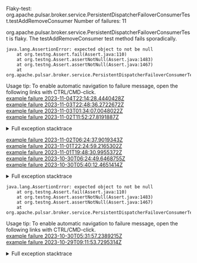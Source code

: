         
Flaky-test: org.apache.pulsar.broker.service.PersistentDispatcherFailoverConsumerTest.testAddRemoveConsumer
Number of failures: 11

org.apache.pulsar.broker.service.PersistentDispatcherFailoverConsumerTest is flaky. The testAddRemoveConsumer test method fails sporadically.

```
java.lang.AssertionError: expected object to not be null
	at org.testng.Assert.fail(Assert.java:110)
	at org.testng.Assert.assertNotNull(Assert.java:1483)
	at org.testng.Assert.assertNotNull(Assert.java:1467)
	at org.apache.pulsar.broker.service.PersistentDispatcherFailoverConsumerTest.testAddRemoveConsumer(PersistentDispatcherFailoverConsumerTest.java:380)
```

Usage tip: To enable automatic navigation to failure message, open the following links with CTRL/CMD-click.  
[example failure 2023-11-04T22:14:28.4440428Z](https://github.com/apache/pulsar/actions/runs/6757378234/job/18367879225#step:9:598)  
[example failure 2023-11-03T22:48:36.2722672Z](https://github.com/apache/pulsar/actions/runs/6743720388/job/18353949572#step:9:676)  
[example failure 2023-11-03T01:34:07.0048022Z](https://github.com/apache/pulsar/actions/runs/6740140656/job/18322783445#step:9:500)  
[example failure 2023-11-02T11:52:27.8191887Z](https://github.com/apache/pulsar/actions/runs/6729660000/job/18297899093#step:9:508)  


<details>
<summary>Full exception stacktrace</summary>
<code><pre>
java.lang.AssertionError: expected object to not be null
	at org.testng.Assert.fail(Assert.java:110)
	at org.testng.Assert.assertNotNull(Assert.java:1483)
	at org.testng.Assert.assertNotNull(Assert.java:1467)
	at org.apache.pulsar.broker.service.PersistentDispatcherFailoverConsumerTest.testAddRemoveConsumer(PersistentDispatcherFailoverConsumerTest.java:380)
	at java.base/jdk.internal.reflect.NativeMethodAccessorImpl.invoke0(Native Method)
	at java.base/jdk.internal.reflect.NativeMethodAccessorImpl.invoke(NativeMethodAccessorImpl.java:77)
	at java.base/jdk.internal.reflect.DelegatingMethodAccessorImpl.invoke(DelegatingMethodAccessorImpl.java:43)
	at java.base/java.lang.reflect.Method.invoke(Method.java:568)
	at org.testng.internal.invokers.MethodInvocationHelper.invokeMethod(MethodInvocationHelper.java:139)
	at org.testng.internal.invokers.InvokeMethodRunnable.runOne(InvokeMethodRunnable.java:47)
	at org.testng.internal.invokers.InvokeMethodRunnable.call(InvokeMethodRunnable.java:76)
	at org.testng.internal.invokers.InvokeMethodRunnable.call(InvokeMethodRunnable.java:11)
	at java.base/java.util.concurrent.FutureTask.run(FutureTask.java:264)
	at java.base/java.util.concurrent.ThreadPoolExecutor.runWorker(ThreadPoolExecutor.java:1136)
	at java.base/java.util.concurrent.ThreadPoolExecutor$Worker.run(ThreadPoolExecutor.java:635)
	at java.base/java.lang.Thread.run(Thread.java:840)

</pre></code>
</details>

[example failure 2023-11-02T06:24:37.9019343Z](https://github.com/apache/pulsar/actions/runs/6728946736/job/18289054129#step:9:892)  
[example failure 2023-11-01T22:24:59.2165302Z](https://github.com/apache/pulsar/actions/runs/6725651293/job/18280483512#step:9:892)  
[example failure 2023-11-01T19:48:30.9955372Z](https://github.com/apache/pulsar/actions/runs/6724242950/job/18276082837#step:9:892)  
[example failure 2023-10-30T06:24:49.6468755Z](https://github.com/apache/pulsar/actions/runs/6688692331/job/18171839004#step:8:889)  
[example failure 2023-10-30T05:40:12.4651414Z](https://github.com/apache/pulsar/actions/runs/6688692331/job/18171139255#step:8:889)  


<details>
<summary>Full exception stacktrace</summary>
<code><pre>
java.lang.AssertionError: expected object to not be null
	at org.testng.Assert.fail(Assert.java:110)
	at org.testng.Assert.assertNotNull(Assert.java:1483)
	at org.testng.Assert.assertNotNull(Assert.java:1467)
	at org.apache.pulsar.broker.service.PersistentDispatcherFailoverConsumerTest.testAddRemoveConsumer(PersistentDispatcherFailoverConsumerTest.java:380)
	at java.base/jdk.internal.reflect.NativeMethodAccessorImpl.invoke0(Native Method)
	at java.base/jdk.internal.reflect.NativeMethodAccessorImpl.invoke(NativeMethodAccessorImpl.java:77)
	at java.base/jdk.internal.reflect.DelegatingMethodAccessorImpl.invoke(DelegatingMethodAccessorImpl.java:43)
	at java.base/java.lang.reflect.Method.invoke(Method.java:568)
	at org.testng.internal.invokers.MethodInvocationHelper.invokeMethod(MethodInvocationHelper.java:139)
	at org.testng.internal.invokers.InvokeMethodRunnable.runOne(InvokeMethodRunnable.java:47)
	at org.testng.internal.invokers.InvokeMethodRunnable.call(InvokeMethodRunnable.java:76)
	at org.testng.internal.invokers.InvokeMethodRunnable.call(InvokeMethodRunnable.java:11)
	at java.base/java.util.concurrent.FutureTask.run(FutureTask.java:264)
	at java.base/java.util.concurrent.ThreadPoolExecutor.runWorker(ThreadPoolExecutor.java:1136)
	at java.base/java.util.concurrent.ThreadPoolExecutor$Worker.run(ThreadPoolExecutor.java:635)
	at java.base/java.lang.Thread.run(Thread.java:833)

</pre></code>
</details>

```
java.lang.AssertionError: expected object to not be null
	at org.testng.Assert.fail(Assert.java:110)
	at org.testng.Assert.assertNotNull(Assert.java:1483)
	at org.testng.Assert.assertNotNull(Assert.java:1467)
	at org.apache.pulsar.broker.service.PersistentDispatcherFailoverConsumerTest.testAddRemoveConsumer(PersistentDispatcherFailoverConsumerTest.java:379)
```

Usage tip: To enable automatic navigation to failure message, open the following links with CTRL/CMD-click.  
[example failure 2023-10-30T05:31:57.2389215Z](https://github.com/apache/pulsar/actions/runs/6688642116/job/18171006970#step:8:889)  
[example failure 2023-10-29T09:11:53.7295314Z](https://github.com/apache/pulsar/actions/runs/6682361724/job/18157467319#step:8:889)  


<details>
<summary>Full exception stacktrace</summary>
<code><pre>
java.lang.AssertionError: expected object to not be null
	at org.testng.Assert.fail(Assert.java:110)
	at org.testng.Assert.assertNotNull(Assert.java:1483)
	at org.testng.Assert.assertNotNull(Assert.java:1467)
	at org.apache.pulsar.broker.service.PersistentDispatcherFailoverConsumerTest.testAddRemoveConsumer(PersistentDispatcherFailoverConsumerTest.java:379)
	at java.base/jdk.internal.reflect.NativeMethodAccessorImpl.invoke0(Native Method)
	at java.base/jdk.internal.reflect.NativeMethodAccessorImpl.invoke(NativeMethodAccessorImpl.java:77)
	at java.base/jdk.internal.reflect.DelegatingMethodAccessorImpl.invoke(DelegatingMethodAccessorImpl.java:43)
	at java.base/java.lang.reflect.Method.invoke(Method.java:568)
	at org.testng.internal.invokers.MethodInvocationHelper.invokeMethod(MethodInvocationHelper.java:139)
	at org.testng.internal.invokers.InvokeMethodRunnable.runOne(InvokeMethodRunnable.java:47)
	at org.testng.internal.invokers.InvokeMethodRunnable.call(InvokeMethodRunnable.java:76)
	at org.testng.internal.invokers.InvokeMethodRunnable.call(InvokeMethodRunnable.java:11)
	at java.base/java.util.concurrent.FutureTask.run(FutureTask.java:264)
	at java.base/java.util.concurrent.ThreadPoolExecutor.runWorker(ThreadPoolExecutor.java:1136)
	at java.base/java.util.concurrent.ThreadPoolExecutor$Worker.run(ThreadPoolExecutor.java:635)
	at java.base/java.lang.Thread.run(Thread.java:833)

</pre></code>
</details>

